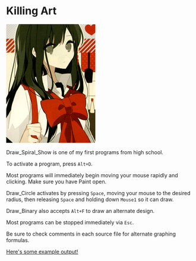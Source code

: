 # Killing Art
![Seisa](seisa.png)

Draw_Spiral_Show is one of my first programs from high school.

To activate a program, press `Alt+D`.

Most programs will immediately begin moving your mouse rapidly and clicking. Make sure you have Paint open.

Draw_Circle activates by pressing `Space`, moving your mouse to the desired radius, then releasing `Space` and holding down `Mouse1` so it can draw.

Draw_Binary also accepts `Alt+F` to draw an alternate design.

Most programs can be stopped immediately via `Esc`.

Be sure to check comments in each source file for alternate graphing formulas.

[Here's some example output!](https://github.com/Chdata/AHK-KillingArt/commit/a8e74cd6322f73caa7a0879bdcdc345e9b730628)
